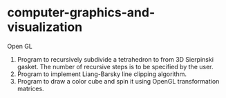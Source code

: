 # computer-graphics-and-visualization
Open GL
1. Program to recursively subdivide a tetrahedron to from 3D Sierpinski gasket. The number of recursive steps is to be specified by the user.
2. Program to implement Liang-Barsky line clipping algorithm.
3. Program to draw a color cube and spin it using OpenGL transformation matrices.
